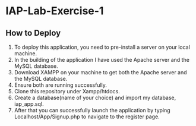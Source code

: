 # IAP-Lab-Exercise-1

## How to Deploy

1. To deploy this application, you need to pre-install a server on your local machine.
2. In the building of the application I have used the Apache server and the MySQL database.
3. Download XAMPP on your machine to get both the Apache server and the MySQL database.
4. Ensure both are running successfully.
5. Clone this repository under Xampp/htdocs.
6. Create a database(name of your choice) and import my database, iap_app.sql.
7. After that you can successfully launch the application by typing Localhost/App/Signup.php to navigate to the register page.
